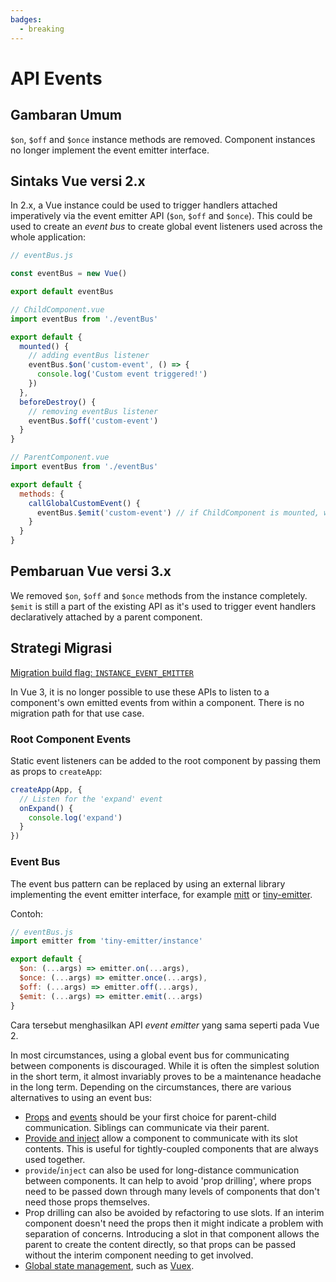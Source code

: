 ```yaml
---
badges:
  - breaking
---
```


# API Events <MigrationBadges :badges="$frontmatter.badges" />

## Gambaran Umum

`$on`, `$off` and `$once` instance methods are removed. Component instances no longer implement the event emitter interface.

## Sintaks Vue versi 2.x

In 2.x, a Vue instance could be used to trigger handlers attached imperatively via the event emitter API (`$on`, `$off` and `$once`). This could be used to create an _event bus_ to create global event listeners used across the whole application:

```js
// eventBus.js

const eventBus = new Vue()

export default eventBus
```

```js
// ChildComponent.vue
import eventBus from './eventBus'

export default {
  mounted() {
    // adding eventBus listener
    eventBus.$on('custom-event', () => {
      console.log('Custom event triggered!')
    })
  },
  beforeDestroy() {
    // removing eventBus listener
    eventBus.$off('custom-event')
  }
}
```

```js
// ParentComponent.vue
import eventBus from './eventBus'

export default {
  methods: {
    callGlobalCustomEvent() {
      eventBus.$emit('custom-event') // if ChildComponent is mounted, we will have a message in the console
    }
  }
}
```

## Pembaruan Vue versi 3.x

We removed `$on`, `$off` and `$once` methods from the instance completely. `$emit` is still a part of the existing API as it's used to trigger event handlers declaratively attached by a parent component.

## Strategi Migrasi

[Migration build flag: `INSTANCE_EVENT_EMITTER`](migration-build.html#compat-configuration)

In Vue 3, it is no longer possible to use these APIs to listen to a component's own emitted events from within a component. There is no migration path for that use case.

### Root Component Events

Static event listeners can be added to the root component by passing them as props to `createApp`:

```js
createApp(App, {
  // Listen for the 'expand' event
  onExpand() {
    console.log('expand')
  }
})
```

### Event Bus

The event bus pattern can be replaced by using an external library implementing the event emitter interface, for example [mitt](https://github.com/developit/mitt) or [tiny-emitter](https://github.com/scottcorgan/tiny-emitter).

Contoh:

```js
// eventBus.js
import emitter from 'tiny-emitter/instance'

export default {
  $on: (...args) => emitter.on(...args),
  $once: (...args) => emitter.once(...args),
  $off: (...args) => emitter.off(...args),
  $emit: (...args) => emitter.emit(...args)
}
```

Cara tersebut menghasilkan API _event emitter_ yang sama seperti pada Vue 2.

In most circumstances, using a global event bus for communicating between components is discouraged. While it is often the simplest solution in the short term, it almost invariably proves to be a maintenance headache in the long term. Depending on the circumstances, there are various alternatives to using an event bus:

* [Props](/guide/component-basics.html#passing-data-to-child-components-with-props) and [events](/guide/component-basics.html#listening-to-child-components-events) should be your first choice for parent-child communication. Siblings can communicate via their parent.
* [Provide and inject](/guide/component-provide-inject.html) allow a component to communicate with its slot contents. This is useful for tightly-coupled components that are always used together.
* `provide`/`inject` can also be used for long-distance communication between components. It can help to avoid 'prop drilling', where props need to be passed down through many levels of components that don't need those props themselves.
* Prop drilling can also be avoided by refactoring to use slots. If an interim component doesn't need the props then it might indicate a problem with separation of concerns. Introducing a slot in that component allows the parent to create the content directly, so that props can be passed without the interim component needing to get involved.
* [Global state management](/guide/state-management.html), such as [Vuex](https://next.vuex.vuejs.org/).
